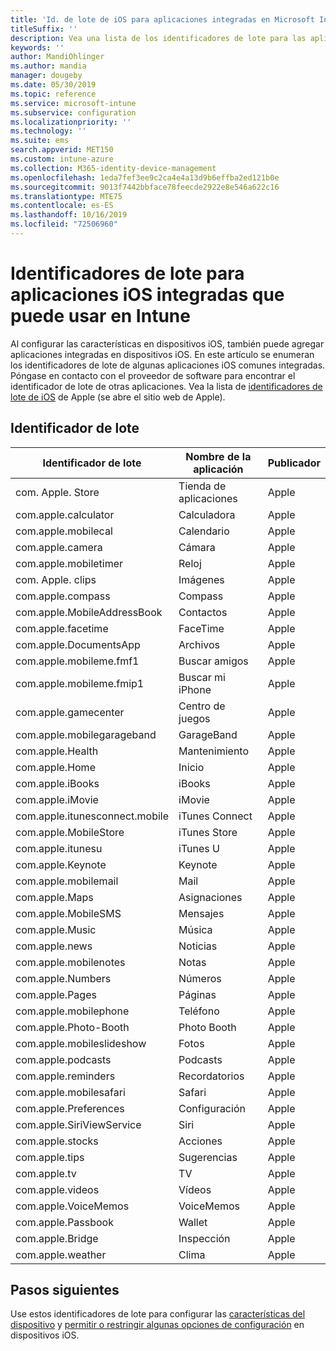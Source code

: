 ```yaml
---
title: 'Id. de lote de iOS para aplicaciones integradas en Microsoft Intune: Azure | Microsoft Docs'
titleSuffix: ''
description: Vea una lista de los identificadores de lote para las aplicaciones iOS integradas. Use estos identificadores de lote para permitir explícitamente las aplicaciones en perfiles de configuración de dispositivo y directivas en Microsoft Intune.
keywords: ''
author: MandiOhlinger
ms.author: mandia
manager: dougeby
ms.date: 05/30/2019
ms.topic: reference
ms.service: microsoft-intune
ms.subservice: configuration
ms.localizationpriority: ''
ms.technology: ''
ms.suite: ems
search.appverid: MET150
ms.custom: intune-azure
ms.collection: M365-identity-device-management
ms.openlocfilehash: 1eda7fef3ee9c2ca4e4a13d9b6effba2ed121b0e
ms.sourcegitcommit: 9013f7442bbface78feecde2922e8e546a622c16
ms.translationtype: MTE75
ms.contentlocale: es-ES
ms.lasthandoff: 10/16/2019
ms.locfileid: "72506960"
---
```

# <a name="bundle-ids-for-built-in-ios-apps-you-can-use-in-intune"></a>Identificadores de lote para aplicaciones iOS integradas que puede usar en Intune

Al configurar las características en dispositivos iOS, también puede agregar aplicaciones integradas en dispositivos iOS. En este artículo se enumeran los identificadores de lote de algunas aplicaciones iOS comunes integradas. Póngase en contacto con el proveedor de software para encontrar el identificador de lote de otras aplicaciones. Vea la lista de [identificadores de lote de iOS](https://support.apple.com/guide/mdm/ios-bundle-ids-mdm90f60c1ce/web) de Apple (se abre el sitio web de Apple).

## <a name="bundle-ids"></a>Identificador de lote

| Identificador de lote                   | Nombre de la aplicación     | Publicador |
|-----------------------------|--------------|-----------|
| com. Apple. Store             | Tienda de aplicaciones    | Apple     |
| com.apple.calculator        | Calculadora   | Apple     |
| com.apple.mobilecal         | Calendario     | Apple     |
| com.apple.camera            | Cámara       | Apple     |
| com.apple.mobiletimer       | Reloj        | Apple     |
| com. Apple. clips             | Imágenes        | Apple     |
| com.apple.compass           | Compass      | Apple     |
| com.apple.MobileAddressBook | Contactos     | Apple     |
| com.apple.facetime          | FaceTime     | Apple     |
| com.apple.DocumentsApp      | Archivos        | Apple     |
| com.apple.mobileme.fmf1     | Buscar amigos | Apple     |
| com.apple.mobileme.fmip1    | Buscar mi iPhone  | Apple     |
| com.apple.gamecenter        | Centro de juegos  | Apple     |
| com.apple.mobilegarageband  | GarageBand   | Apple     |
| com.apple.Health            | Mantenimiento       | Apple     |
| com.apple.Home              | Inicio         | Apple     |
| com.apple.iBooks            | iBooks       | Apple     |
| com.apple.iMovie            | iMovie       | Apple     |
| com.apple.itunesconnect.mobile | iTunes Connect | Apple |
| com.apple.MobileStore       | iTunes Store | Apple     |
| com.apple.itunesu           | iTunes U     | Apple     |
| com.apple.Keynote           | Keynote      | Apple     |
| com.apple.mobilemail        | Mail         | Apple     |
| com.apple.Maps              | Asignaciones         | Apple     |
| com.apple.MobileSMS         | Mensajes     | Apple     |
| com.apple.Music             | Música        | Apple     |
| com.apple.news              | Noticias         | Apple     |
| com.apple.mobilenotes       | Notas        | Apple     |
| com.apple.Numbers           | Números      | Apple     |
| com.apple.Pages             | Páginas        | Apple     |
| com.apple.mobilephone       | Teléfono        | Apple     |
| com.apple.Photo-Booth       | Photo Booth  | Apple     |
| com.apple.mobileslideshow   | Fotos       | Apple     |
| com.apple.podcasts          | Podcasts     | Apple     |
| com.apple.reminders         | Recordatorios    | Apple     |
| com.apple.mobilesafari      | Safari       | Apple     |
| com.apple.Preferences       | Configuración     | Apple     |
| com.apple.SiriViewService   | Siri         | Apple     |
| com.apple.stocks            | Acciones       | Apple     |
| com.apple.tips              | Sugerencias         | Apple     |
| com.apple.tv                | TV           | Apple     |
| com.apple.videos            | Vídeos       | Apple     |
| com.apple.VoiceMemos        | VoiceMemos   | Apple     |
| com.apple.Passbook          | Wallet       | Apple     |
| com.apple.Bridge            | Inspección        | Apple     |
| com.apple.weather           | Clima      | Apple     |      

## <a name="next-steps"></a>Pasos siguientes

Use estos identificadores de lote para configurar las [características del dispositivo](ios-device-features-settings.md) y [permitir o restringir algunas opciones de configuración](device-restrictions-ios.md) en dispositivos iOS.
